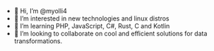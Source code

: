 - 👋 Hi, I’m @myolli4
- 👀 I’m interested in new technologies and linux distros
- 🌱 I’m learning PHP, JavaScript, C#, Rust, C and Kotlin 
- 💞️ I’m looking to collaborate on cool and efficient solutions for data transformations. 

<!---
myolli4/myolli4 is a ✨ special ✨ repository because its `README.md` (this file) appears on your GitHub profile.
You can click the Preview link to take a look at your changes.
--->
